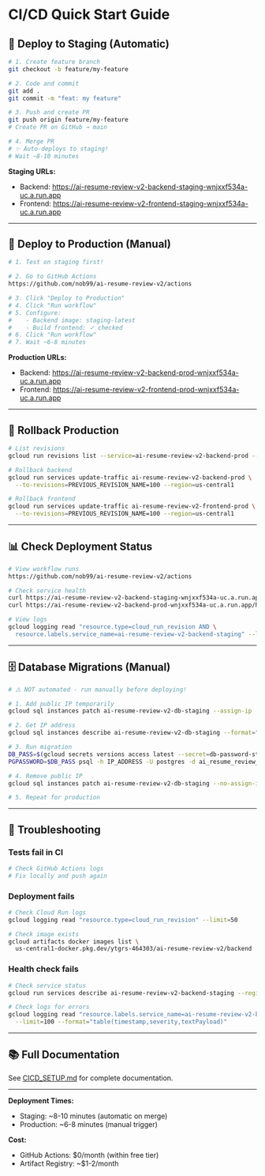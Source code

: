 # CI/CD Quick Start Guide

## 🚀 Deploy to Staging (Automatic)

```bash
# 1. Create feature branch
git checkout -b feature/my-feature

# 2. Code and commit
git add .
git commit -m "feat: my feature"

# 3. Push and create PR
git push origin feature/my-feature
# Create PR on GitHub → main

# 4. Merge PR
# ✨ Auto-deploys to staging!
# Wait ~8-10 minutes
```

**Staging URLs:**
- Backend: https://ai-resume-review-v2-backend-staging-wnjxxf534a-uc.a.run.app
- Frontend: https://ai-resume-review-v2-frontend-staging-wnjxxf534a-uc.a.run.app

---

## 🎯 Deploy to Production (Manual)

```bash
# 1. Test on staging first!

# 2. Go to GitHub Actions
https://github.com/nob99/ai-resume-review-v2/actions

# 3. Click "Deploy to Production"
# 4. Click "Run workflow"
# 5. Configure:
#    - Backend image: staging-latest
#    - Build frontend: ✓ checked
# 6. Click "Run workflow"
# 7. Wait ~6-8 minutes
```

**Production URLs:**
- Backend: https://ai-resume-review-v2-backend-prod-wnjxxf534a-uc.a.run.app
- Frontend: https://ai-resume-review-v2-frontend-prod-wnjxxf534a-uc.a.run.app

---

## 🔄 Rollback Production

```bash
# List revisions
gcloud run revisions list --service=ai-resume-review-v2-backend-prod --region=us-central1

# Rollback backend
gcloud run services update-traffic ai-resume-review-v2-backend-prod \
  --to-revisions=PREVIOUS_REVISION_NAME=100 --region=us-central1

# Rollback frontend
gcloud run services update-traffic ai-resume-review-v2-frontend-prod \
  --to-revisions=PREVIOUS_REVISION_NAME=100 --region=us-central1
```

---

## 📊 Check Deployment Status

```bash
# View workflow runs
https://github.com/nob99/ai-resume-review-v2/actions

# Check service health
curl https://ai-resume-review-v2-backend-staging-wnjxxf534a-uc.a.run.app/health
curl https://ai-resume-review-v2-backend-prod-wnjxxf534a-uc.a.run.app/health

# View logs
gcloud logging read "resource.type=cloud_run_revision AND \
  resource.labels.service_name=ai-resume-review-v2-backend-staging" --limit=20
```

---

## 🗄️ Database Migrations (Manual)

```bash
# ⚠️ NOT automated - run manually before deploying!

# 1. Add public IP temporarily
gcloud sql instances patch ai-resume-review-v2-db-staging --assign-ip

# 2. Get IP address
gcloud sql instances describe ai-resume-review-v2-db-staging --format="value(ipAddresses[0].ipAddress)"

# 3. Run migration
DB_PASS=$(gcloud secrets versions access latest --secret=db-password-staging)
PGPASSWORD=$DB_PASS psql -h IP_ADDRESS -U postgres -d ai_resume_review_staging -f migration.sql

# 4. Remove public IP
gcloud sql instances patch ai-resume-review-v2-db-staging --no-assign-ip

# 5. Repeat for production
```

---

## 🐛 Troubleshooting

### Tests fail in CI
```bash
# Check GitHub Actions logs
# Fix locally and push again
```

### Deployment fails
```bash
# Check Cloud Run logs
gcloud logging read "resource.type=cloud_run_revision" --limit=50

# Check image exists
gcloud artifacts docker images list \
  us-central1-docker.pkg.dev/ytgrs-464303/ai-resume-review-v2/backend
```

### Health check fails
```bash
# Check service status
gcloud run services describe ai-resume-review-v2-backend-staging --region=us-central1

# Check logs for errors
gcloud logging read "resource.labels.service_name=ai-resume-review-v2-backend-staging" \
  --limit=100 --format="table(timestamp,severity,textPayload)"
```

---

## 📚 Full Documentation

See [CICD_SETUP.md](./CICD_SETUP.md) for complete documentation.

---

**Deployment Times:**
- Staging: ~8-10 minutes (automatic on merge)
- Production: ~6-8 minutes (manual trigger)

**Cost:**
- GitHub Actions: $0/month (within free tier)
- Artifact Registry: ~$1-2/month
